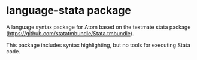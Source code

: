 # language-stata package

A language syntax package for Atom based on the textmate stata package (https://github.com/statatmbundle/Stata.tmbundle).

This package includes syntax highlighting, but no tools for executing Stata code.
